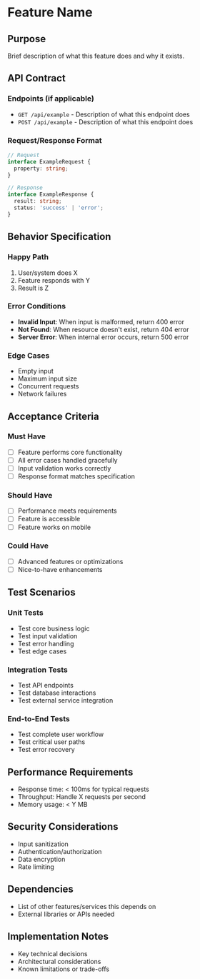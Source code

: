 # Feature Name

## Purpose
Brief description of what this feature does and why it exists.

## API Contract

### Endpoints (if applicable)
- `GET /api/example` - Description of what this endpoint does
- `POST /api/example` - Description of what this endpoint does

### Request/Response Format
```typescript
// Request
interface ExampleRequest {
  property: string;
}

// Response
interface ExampleResponse {
  result: string;
  status: 'success' | 'error';
}
```

## Behavior Specification

### Happy Path
1. User/system does X
2. Feature responds with Y
3. Result is Z

### Error Conditions
- **Invalid Input**: When input is malformed, return 400 error
- **Not Found**: When resource doesn't exist, return 404 error
- **Server Error**: When internal error occurs, return 500 error

### Edge Cases
- Empty input
- Maximum input size
- Concurrent requests
- Network failures

## Acceptance Criteria

### Must Have
- [ ] Feature performs core functionality
- [ ] All error cases handled gracefully
- [ ] Input validation works correctly
- [ ] Response format matches specification

### Should Have
- [ ] Performance meets requirements
- [ ] Feature is accessible
- [ ] Feature works on mobile

### Could Have
- [ ] Advanced features or optimizations
- [ ] Nice-to-have enhancements

## Test Scenarios

### Unit Tests
- Test core business logic
- Test input validation
- Test error handling
- Test edge cases

### Integration Tests
- Test API endpoints
- Test database interactions
- Test external service integration

### End-to-End Tests
- Test complete user workflow
- Test critical user paths
- Test error recovery

## Performance Requirements
- Response time: < 100ms for typical requests
- Throughput: Handle X requests per second
- Memory usage: < Y MB

## Security Considerations
- Input sanitization
- Authentication/authorization
- Data encryption
- Rate limiting

## Dependencies
- List of other features/services this depends on
- External libraries or APIs needed

## Implementation Notes
- Key technical decisions
- Architectural considerations
- Known limitations or trade-offs